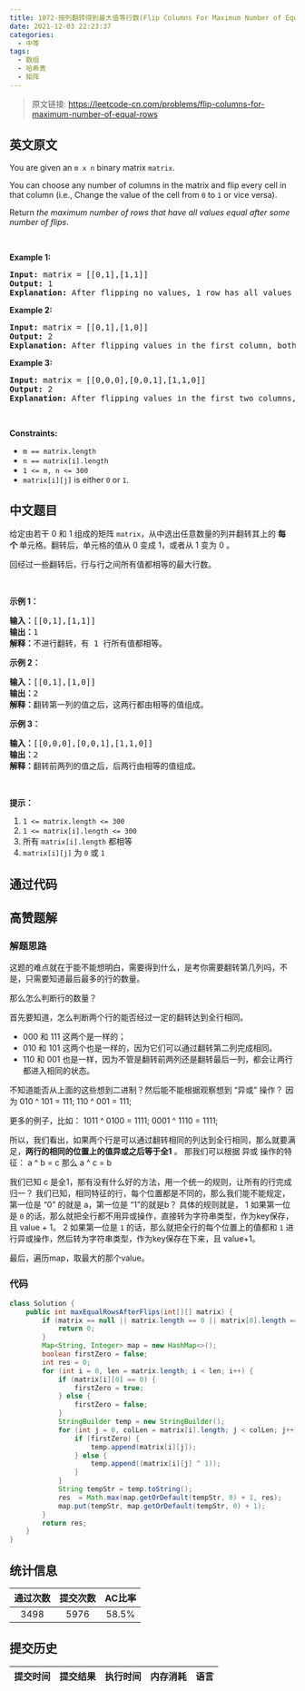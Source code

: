 ```yaml
---
title: 1072-按列翻转得到最大值等行数(Flip Columns For Maximum Number of Equal Rows)
date: 2021-12-03 22:23:37
categories:
  - 中等
tags:
  - 数组
  - 哈希表
  - 矩阵
---
```


> 原文链接: https://leetcode-cn.com/problems/flip-columns-for-maximum-number-of-equal-rows


## 英文原文
<div><p>You are given an <code>m x n</code> binary matrix <code>matrix</code>.</p>

<p>You can choose any number of columns in the matrix and flip every cell in that column (i.e., Change the value of the cell from <code>0</code> to <code>1</code> or vice versa).</p>

<p>Return <em>the maximum number of rows that have all values equal after some number of flips</em>.</p>

<p>&nbsp;</p>
<p><strong>Example 1:</strong></p>

<pre>
<strong>Input:</strong> matrix = [[0,1],[1,1]]
<strong>Output:</strong> 1
<strong>Explanation:</strong> After flipping no values, 1 row has all values equal.
</pre>

<p><strong>Example 2:</strong></p>

<pre>
<strong>Input:</strong> matrix = [[0,1],[1,0]]
<strong>Output:</strong> 2
<strong>Explanation:</strong> After flipping values in the first column, both rows have equal values.
</pre>

<p><strong>Example 3:</strong></p>

<pre>
<strong>Input:</strong> matrix = [[0,0,0],[0,0,1],[1,1,0]]
<strong>Output:</strong> 2
<strong>Explanation:</strong> After flipping values in the first two columns, the last two rows have equal values.
</pre>

<p>&nbsp;</p>
<p><strong>Constraints:</strong></p>

<ul>
	<li><code>m == matrix.length</code></li>
	<li><code>n == matrix[i].length</code></li>
	<li><code>1 &lt;= m, n &lt;= 300</code></li>
	<li><code>matrix[i][j]</code> is either&nbsp;<code>0</code> or <code>1</code>.</li>
</ul>
</div>

## 中文题目
<div><p>给定由若干 0 和 1 组成的矩阵 <code>matrix</code>，从中选出任意数量的列并翻转其上的 <strong>每个 </strong>单元格。翻转后，单元格的值从 0 变成 1，或者从 1 变为 0 。</p>

<p>回经过一些翻转后，行与行之间所有值都相等的最大行数。</p>

<p> </p>

<ol>
</ol>

<p><strong>示例 1：</strong></p>

<pre>
<strong>输入：</strong>[[0,1],[1,1]]
<strong>输出：</strong>1
<strong>解释：</strong>不进行翻转，有 1 行所有值都相等。
</pre>

<p><strong>示例 2：</strong></p>

<pre>
<strong>输入：</strong>[[0,1],[1,0]]
<strong>输出：</strong>2
<strong>解释：</strong>翻转第一列的值之后，这两行都由相等的值组成。
</pre>

<p><strong>示例 3：</strong></p>

<pre>
<strong>输入：</strong>[[0,0,0],[0,0,1],[1,1,0]]
<strong>输出：</strong>2
<strong>解释：</strong>翻转前两列的值之后，后两行由相等的值组成。</pre>

<p> </p>

<p><strong>提示：</strong></p>

<ol>
	<li><code>1 <= matrix.length <= 300</code></li>
	<li><code>1 <= matrix[i].length <= 300</code></li>
	<li>所有 <code>matrix[i].length</code> 都相等</li>
	<li><code>matrix[i][j]</code> 为 <code>0</code> 或 <code>1</code></li>
</ol>
</div>

## 通过代码
<RecoDemo>
</RecoDemo>


## 高赞题解
### 解题思路
这题的难点就在于能不能想明白，需要得到什么，是考你需要翻转第几列吗，不是，只需要知道最后最多的行的数量。

那么怎么判断行的数量？

首先要知道，怎么判断两个行的能否经过一定的翻转达到全行相同。
- 000 和 111 这两个是一样的；
- 010 和 101 这两个也是一样的，因为它们可以通过翻转第二列完成相同。
- 110 和 001 也是一样，因为不管是翻转前两列还是翻转最后一列，都会让两行都进入相同的状态。

不知道能否从上面的这些想到二进制？然后能不能根据观察想到 “异或” 操作？
因为
010 ^ 101 = 111;
110 ^ 001 = 111;

更多的例子，比如：
1011 ^ 0100 = 1111;
0001 ^ 1110 = 1111;

所以，我们看出，如果两个行是可以通过翻转相同的列达到全行相同，那么就要满足，**两行的相同的位置上的值异或之后等于全1** 。
那我们可以根据 异或 操作的特征： 
a ^ b = c
那么 
a ^ c = b

我们已知 c 是全1，那有没有什么好的方法，用一个统一的规则，让所有的行完成归一？
我们已知，相同特征的行，每个位置都是不同的，那么我们能不能规定，第一位是 “0” 的就是 a，第一位是 “1”的就是b？
具体的规则就是，
1 如果第一位是 `0` 的话，那么就把全行都不用异或操作，直接转为字符串类型，作为key保存，且 value + 1。
2 如果第一位是 `1` 的话，那么就把全行的每个位置上的值都和 `1` 进行异或操作，然后转为字符串类型，作为key保存在下来，且 value+1。

最后，遍历map，取最大的那个value。

### 代码

```java
class Solution {
    public int maxEqualRowsAfterFlips(int[][] matrix) {
        if (matrix == null || matrix.length == 0 || matrix[0].length == 0) {
            return 0;
        }
        Map<String, Integer> map = new HashMap<>();
        boolean firstZero = false;
        int res = 0;
        for (int i = 0, len = matrix.length; i < len; i++) {
            if (matrix[i][0] == 0) {
                firstZero = true;
            } else {
                firstZero = false;
            }
            StringBuilder temp = new StringBuilder();
            for (int j = 0, colLen = matrix[i].length; j < colLen; j++) {
                if (firstZero) {
                    temp.append(matrix[i][j]);
                } else {
                    temp.append((matrix[i][j] ^ 1));
                }
            }
            String tempStr = temp.toString();
            res  = Math.max(map.getOrDefault(tempStr, 0) + 1, res);
            map.put(tempStr, map.getOrDefault(tempStr, 0) + 1);
        }   
        return res;
    }
}
```

## 统计信息
| 通过次数 | 提交次数 | AC比率 |
| :------: | :------: | :------: |
|    3498    |    5976    |   58.5%   |

## 提交历史
| 提交时间 | 提交结果 | 执行时间 |  内存消耗  | 语言 |
| :------: | :------: | :------: | :--------: | :--------: |
